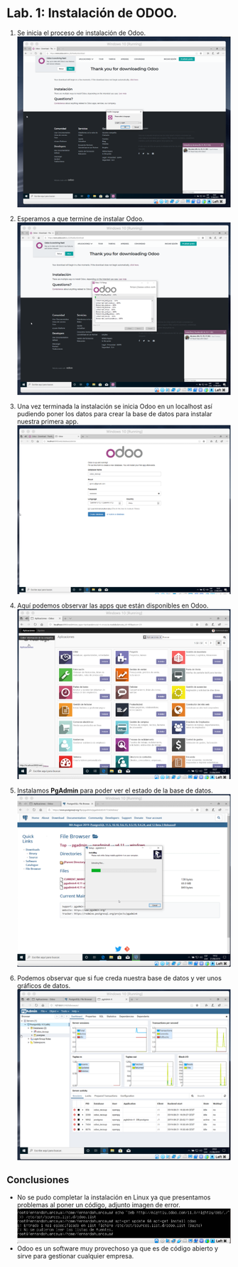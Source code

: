 # Lab. 1: Instalación de ODOO.

1. Se inicia el proceso de instalación de Odoo.
   ![odoo image](images/1.png)

2. Esperamos a que termine de instalar Odoo.
   ![odoo image](images/2.png)

3. Una vez terminada la instalación se inicia Odoo en un localhost así pudiendo poner los datos para crear la base de datos para instalar nuestra primera app.
   ![odoo image](images/3.png)

4. Aquí podemos observar las apps que están disponibles en Odoo.
   ![odoo image](images/4.png)

5. Instalamos **PgAdmin** para poder ver el estado de la base de datos.
   ![odoo image](images/5.png)

6. Podemos observar que si fue creda nuestra base de datos y ver unos gráficos de datos.
   ![odoo image](images/6.png)

## Conclusiones

- No se pudo completar la instalación en Linux ya que presentamos problemas al poner un código, adjunto imagen de error.
  ![odoo image](images/7.png)
- Odoo es un software muy provechoso ya que es de código abierto y sirve para gestionar cualquier empresa.
